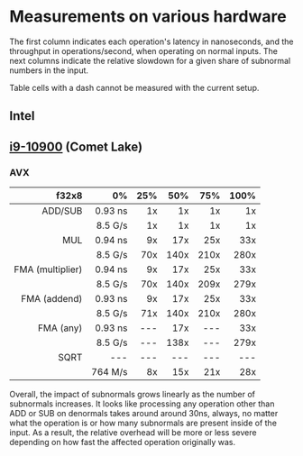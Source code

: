 # Measurements on various hardware

The first column indicates each operation's latency in nanoseconds, and the
throughput in operations/second, when operating on normal inputs. The next
columns indicate the relative slowdown for a given share of subnormal
numbers in the input.

Table cells with a dash cannot be measured with the current setup.


## Intel

## [i9-10900](https://www.intel.fr/content/www/fr/fr/products/sku/199328/intel-core-i910900-processor-20m-cache-up-to-5-20-ghz/specifications.html) (Comet Lake)

### AVX

|            f32x8 |      0% |  25% |  50% |  75% | 100% |
|-----------------:|--------:|-----:|-----:|-----:|-----:|
|          ADD/SUB | 0.93 ns |   1x |   1x |   1x |   1x |
|                  | 8.5 G/s |   1x |   1x |   1x |   1x |
|              MUL | 0.94 ns |   9x |  17x |  25x |  33x |
|                  | 8.5 G/s |  70x | 140x | 210x | 280x |
| FMA (multiplier) | 0.94 ns |   9x |  17x |  25x |  33x |
|                  | 8.5 G/s |  70x | 140x | 209x | 279x |
|     FMA (addend) | 0.93 ns |   9x |  17x |  25x |  33x |
|                  | 8.5 G/s |  71x | 140x | 210x | 280x |
|        FMA (any) | 0.93 ns |  --- |  17x |  --- |  33x |
|                  | 8.5 G/s |  --- | 138x |  --- | 279x |
|             SQRT | ---     |  --- |  --- |  --- |  --- |
|                  | 764 M/s |   8x |  15x |  21x |  28x |

Overall, the impact of subnormals grows linearly as the number of subnormals
increases. It looks like processing any operation other than ADD or SUB on
denormals takes around around 30ns, always, no matter what the operation is or
how many subnormals are present inside of the input. As a result, the relative
overhead will be more or less severe depending on how fast the affected
operation originally was.
